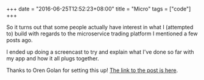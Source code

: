 +++
date = "2016-06-25T12:52:23+08:00"
title = "Micro"
tags = ["code"]
+++

So it turns out that some people actually have interest in what I (attempted to) build with regards to the microservice trading platform I mentioned a few posts ago.

<!--more-->

I ended up doing a screencast to try and explain what I've done so far with my app and how it all plugs together.

Thanks to Oren Golan for setting this up! [The link to the post is here](https://oren.github.io/blog/micro.html).
